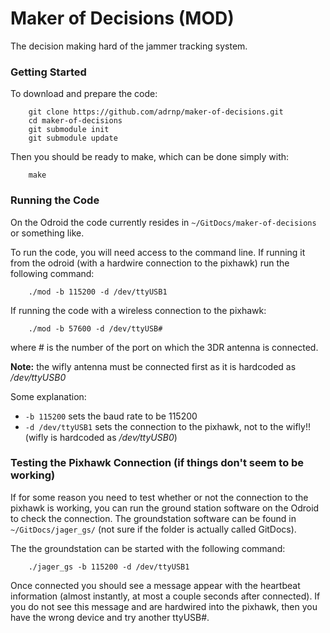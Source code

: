 # Maker of Decisions (MOD)
The decision making hard of the jammer tracking system.

### Getting Started

To download and prepare the code:

        git clone https://github.com/adrnp/maker-of-decisions.git
        cd maker-of-decisions
        git submodule init
        git submodule update

Then you should be ready to make, which can be done simply with:

        make

### Running the Code
On the Odroid the code currently resides in `~/GitDocs/maker-of-decisions` or something like.

To run the code, you will need access to the command line.  If running it from the odroid (with a hardwire connection to the pixhawk) run the following command:

        ./mod -b 115200 -d /dev/ttyUSB1

If running the code with a wireless connection to the pixhawk:

        ./mod -b 57600 -d /dev/ttyUSB#

where # is the number of the port on which the 3DR antenna is connected.

**Note:** the wifly antenna must be connected first as it is hardcoded as */dev/ttyUSB0*

Some explanation:
 - `-b 115200` sets the baud rate to be 115200
 - `-d /dev/ttyUSB1` sets the connection to the pixhawk, not to the wifly!! (wifly is hardcoded as */dev/ttyUSB0*)

### Testing the Pixhawk Connection (if things don't seem to be working)
If for some reason you need to test whether or not the connection to the pixhawk is working, you can run the ground station software on the Odroid to check the connection.  The groundstation software can be found in `~/GitDocs/jager_gs/` (not sure if the folder is actually called GitDocs).

The the groundstation can be started with the following command:

        ./jager_gs -b 115200 -d /dev/ttyUSB1

Once connected you should see a message appear with the heartbeat information (almost instantly, at most a couple seconds after connected).  If you do not see this message and are hardwired into the pixhawk, then you have the wrong device and try another ttyUSB#.


